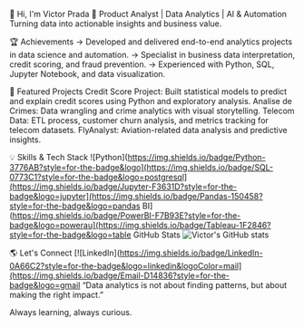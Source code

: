 👋 Hi, I'm Victor Prada
🚀 Product Analyst | Data Analytics | AI & Automation
Turning data into actionable insights and business value.

🏆 Achievements
-> Developed and delivered end-to-end analytics projects in data science and automation.
-> Specialist in business data interpretation, credit scoring, and fraud prevention.
-> Experienced with Python, SQL, Jupyter Notebook, and data visualization.

📌 Featured Projects
Credit Score Project: Built statistical models to predict and explain credit scores using Python and exploratory analysis.
Analise de Crimes: Data wrangling and crime analytics with visual storytelling.
Telecom Data: ETL process, customer churn analysis, and metrics tracking for telecom datasets.
FlyAnalyst: Aviation-related data analysis and predictive insights.

💡 Skills & Tech Stack
![Python](https://img.shields.io/badge/Python-3776AB?style=for-the-badge&logo](https://img.shields.io/badge/SQL-0773C1?style=for-the-badge&logo=postgresql](https://img.shields.io/badge/Jupyter-F3631D?style=for-the-badge&logo=jupyter](https://img.shields.io/badge/Pandas-150458?style=for-the-badge&logo=pandas BI](https://img.shields.io/badge/PowerBI-F7B93E?style=for-the-badge&logo=powerau](https://img.shields.io/badge/Tableau-1F2846?style=for-the-badge&logo=table GitHub Stats
<img src="https://github-readme-stats.vercel.app/api?username=victorhprada&show_icons=true&theme=radical" alt="Victor's GitHub stats" />

🌎 Let's Connect
[![LinkedIn](https://img.shields.io/badge/LinkedIn-0A66C2?style=for-the-badge&logo=linkedin&logoColor=mail](https://img.shields.io/badge/Email-D14836?style=for-the-badge&logo=gmail “Data analytics is not about finding patterns, but about making the right impact.”

Always learning, always curious.
